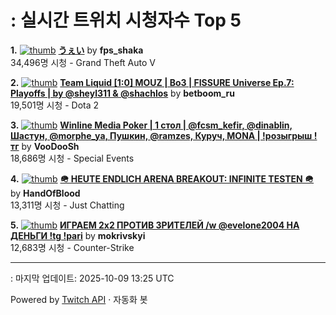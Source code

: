 # : 실시간 트위치 시청자수 Top 5

**1.** [![thumb](https://static-cdn.jtvnw.net/previews-ttv/live_user_fps_shaka-320x180.jpg)](https://twitch.tv/fps_shaka)
**[うぇい](https://twitch.tv/fps_shaka)** by **fps_shaka**<br>34,496명 시청  - Grand Theft Auto V

**2.** [![thumb](https://static-cdn.jtvnw.net/previews-ttv/live_user_betboom_ru-320x180.jpg)](https://twitch.tv/betboom_ru)
**[Team Liquid [1:0] MOUZ | Bo3 | FISSURE Universe Ep.7: Playoffs | by @sheyl311 & @shachlos](https://twitch.tv/betboom_ru)** by **betboom_ru**<br>19,501명 시청  - Dota 2

**3.** [![thumb](https://static-cdn.jtvnw.net/previews-ttv/live_user_voodoosh-320x180.jpg)](https://twitch.tv/VooDooSh)
**[Winline Media Poker | 1 стол | @fcsm_kefir, @dinablin, Шастун, @morphe_ya, Пушкин, @ramzes, Куруч, MONA | !розыгрыш !тг](https://twitch.tv/VooDooSh)** by **VooDooSh**<br>18,686명 시청  - Special Events

**4.** [![thumb](https://static-cdn.jtvnw.net/previews-ttv/live_user_handofblood-320x180.jpg)](https://twitch.tv/HandOfBlood)
**[🪖 HEUTE ENDLICH ARENA BREAKOUT: INFINITE TESTEN 🪖](https://twitch.tv/HandOfBlood)** by **HandOfBlood**<br>13,311명 시청  - Just Chatting

**5.** [![thumb](https://static-cdn.jtvnw.net/previews-ttv/live_user_mokrivskyi-320x180.jpg)](https://twitch.tv/mokrivskyi)
**[ИГРАЕМ 2х2 ПРОТИВ ЗРИТЕЛЕЙ /w @evelone2004 НА ДЕНЬГИ !tg !pari](https://twitch.tv/mokrivskyi)** by **mokrivskyi**<br>12,683명 시청  - Counter-Strike


---
: 마지막 업데이트: 2025-10-09 13:25 UTC

Powered by [Twitch API](https://dev.twitch.tv/docs/api/reference) · 자동화 봇